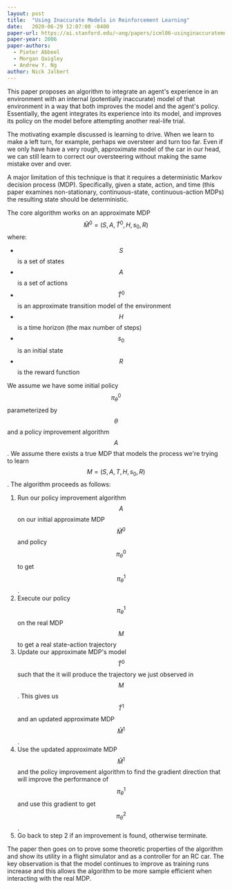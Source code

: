 ```yaml
---
layout: post
title:  "Using Inaccurate Models in Reinforcement Learning"
date:   2020-06-29 12:07:00 -0400
paper-url: https://ai.stanford.edu/~ang/papers/icml06-usinginaccuratemodelsinrl.pdf
paper-year: 2006
paper-authors:
  - Pieter Abbeel
  - Morgan Quigley
  - Andrew Y. Ng
author: Nick Jalbert
---
```


This paper proposes an algorithm to integrate an agent's experience in an
environment with an internal (potentially inaccurate) model of that environment
in a way that both improves the model and the agent's policy.  Essentially, the
agent integrates its experience into its model, and improves its policy on the
model before attempting another real-life trial.

The motivating example discussed is learning to drive.  When we learn to make a
left turn, for example, perhaps we oversteer and turn too far.  Even if we only
have have a very rough, approximate model of the car in our head, we can still
learn to correct our oversteering without making the same mistake over and
over.

A major limitation of this technique is that it requires a deterministic Markov
decision process (MDP). Specifically, given a state, action, and time (this
paper examines non-stationary, continuous-state, continuous-action MDPs) the
resulting state should be deterministic.

The core algorithm works on an approximate MDP
$$\hat{M}^0 = (S, A, \hat{T}^0, H, s_0, R)$$ where:

* $$S$$ is a set of states
* $$A$$ is a set of actions
* $$\hat{T}^0$$ is an approximate transition model of the environment
* $$H$$ is a time horizon (the max number of steps)
* $$s_0$$ is an initial state
* $$R$$ is the reward function

We assume we have some initial policy $$\pi_\theta^0$$ parameterized by
$$\theta$$ and a policy improvement algorithm $$A$$. We assume there exists a
true MDP that models the process we're trying to learn $$M=(S,A,T,H,s_0,R)$$.
The algorithm proceeds as follows:

1. Run our policy improvement algorithm $$A$$ on our initial approximate MDP
   $$\hat{M}^0$$ and policy $$\pi_\theta^0$$ to get $$\pi_\theta^1$$.
2. Execute our policy $$\pi_\theta^1$$ on the real MDP $$M_{}$$ to get a real
   state-action trajectory
3. Update our approximate MDP's model $$\hat{T}^0$$ such that the it will
   produce the trajectory we just observed in $$M$$.  This gives us
   $$\hat{T}^1$$ and an updated approximate MDP $$\hat{M}^1$$.
4. Use the updated approximate MDP $$\hat{M}^1$$ and the policy improvement
   algorithm to find the gradient direction that will improve the performance
   of $$\pi_\theta^1$$ and use this gradient to get $$\pi_\theta^2$$.
6. Go back to step 2 if an improvement is found, otherwise terminate.


The paper then goes on to prove some theoretic properties of the algorithm and
show its utility in a flight simulator and as a controller for an RC car.  The
key observation is that the model continues to improve as training runs
increase and this allows the algorithm to be more sample efficient when
interacting with the real MDP.
